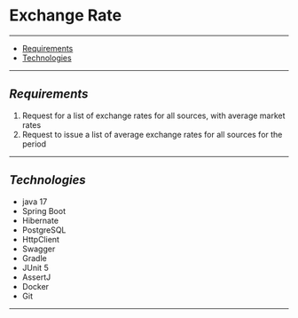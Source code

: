 # Exchange Rate

---
* [Requirements](#general-info)
* [Technologies](#technologies)
---

## ***Requirements***

1. Request for a list of exchange rates for all sources, with average
   market rates
2. Request to issue a list of average exchange rates for all sources for
   the period
---

## ***Technologies***
- java 17
- Spring Boot
- Hibernate
- PostgreSQL
- HttpClient
- Swagger
- Gradle
- JUnit 5
- AssertJ
- Docker
- Git
---